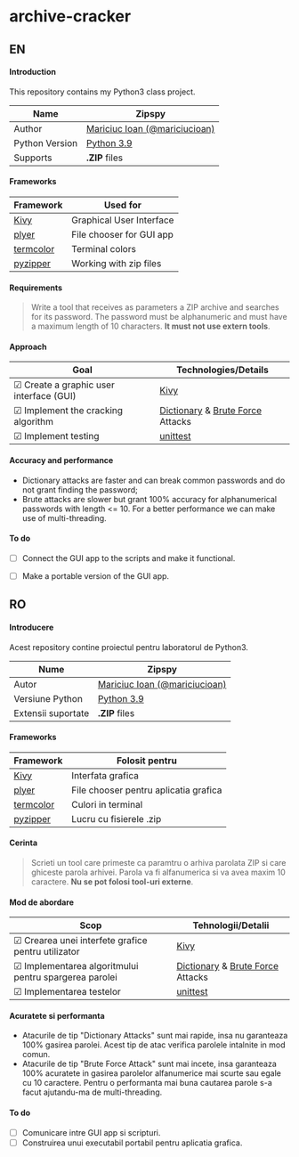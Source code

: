 
  
# archive-cracker    
 ## EN 
#### Introduction    
 This repository contains my Python3 class project.    
    
| Name | Zipspy |    
|--|--|    
| Author | [Mariciuc Ioan (@mariciucioan)](https://github.com/mariciucioan/)    
| Python Version | [Python 3.9](https://docs.python.org/3.9/) |    
| Supports | **.ZIP** files |  

#### Frameworks

| Framework | Used for |
|--|--|
| [Kivy](https://kivy.org/#home) | Graphical User Interface | 
| [plyer](https://pypi.org/project/plyer/) | File chooser for GUI app |
| [termcolor](https://pypi.org/project/termcolor/) | Terminal colors |
| [pyzipper](https://pypi.org/project/pyzipper/) | Working with zip files |
    
#### Requirements 
> Write a tool that receives as parameters a ZIP archive and searches for its password. The password must be alphanumeric and must have a maximum length of 10 characters. **It must not use extern tools**.    

#### Approach 
 | Goal | Technologies/Details |    
| -- | -- |    
|☑ Create a graphic user interface (GUI)| [Kivy](https://kivy.org/#home) |    
|☑ Implement the cracking algorithm | [Dictionary](https://www.tech-faq.com/dictionary-attack.html) & [Brute Force](https://www.tech-faq.com/brute-force-attack.html) Attacks |    
|☑ Implement testing| [unittest](https://docs.python.org/3/library/unittest.html) |

#### Accuracy and performance

 - Dictionary attacks are faster and can break common passwords and do not grant finding the password;
 - Brute attacks are slower but grant 100% accuracy for alphanumerical passwords with length <= 10. For a better performance we can make use of multi-threading.

#### To do

 - [ ] Connect the GUI app to the scripts and make it functional.
 - [ ] Make a portable version of the GUI app.

    
## RO    
#### Introducere    
 Acest repository contine proiectul pentru laboratorul de Python3.    
    
| Nume | Zipspy |    
|--|--|    
| Autor | [Mariciuc Ioan (@mariciucioan)](https://github.com/mariciucioan/)    
| Versiune Python | [Python 3.9](https://docs.python.org/3.9/) |    
| Extensii suportate| **.ZIP** files    

#### Frameworks

| Framework | Folosit pentru|
|--|--|
| [Kivy](https://kivy.org/#home) | Interfata grafica | 
| [plyer](https://pypi.org/project/plyer/) | File chooser pentru aplicatia grafica |
| [termcolor](https://pypi.org/project/termcolor/) | Culori in terminal |
| [pyzipper](https://pypi.org/project/pyzipper/) | Lucru cu fisierele .zip |
    
#### Cerinta 
> Scrieti un tool care primeste ca paramtru o arhiva parolata ZIP si care ghiceste parola arhivei. Parola va fi alfanumerica si va avea maxim 10 caractere. **Nu se pot folosi tool-uri externe**.    
 #### Mod de abordare 
 | Scop | Tehnologii/Detalii |    
|--|--|    
|☑ Crearea unei interfete grafice pentru utilizator| [Kivy](https://kivy.org/#home) |    
|☑ Implementarea algoritmului pentru spargerea parolei| [Dictionary](https://www.tech-faq.com/dictionary-attack.html) & [Brute Force](https://www.tech-faq.com/brute-force-attack.html) Attacks |    
|☑ Implementarea testelor| [unittest](https://docs.python.org/3/library/unittest.html) |

#### Acuratete si performanta

 - Atacurile de tip "Dictionary Attacks" sunt mai rapide, insa nu garanteaza 100% gasirea parolei. Acest tip de atac verifica parolele intalnite in mod comun.
 - Atacurile de tip "Brute Force Attack" sunt mai incete, insa garanteaza 100% acuratete in gasirea parolelor alfanumerice mai scurte sau egale cu 10 caractere. Pentru o performanta mai buna cautarea parole s-a facut ajutandu-ma de multi-threading.

#### To do

 - [ ] Comunicare intre GUI app si scripturi.
 - [ ] Construirea unui executabil portabil pentru aplicatia grafica.
